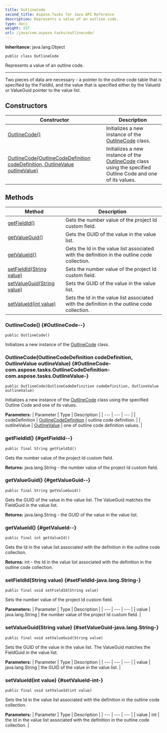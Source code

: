 ```yaml
---
title: OutlineCode
second_title: Aspose.Tasks for Java API Reference
description: Represents a value of an outline code.
type: docs
weight: 157
url: /java/com.aspose.tasks/outlinecode/
---
```


**Inheritance:**
java.lang.Object
```
public class OutlineCode
```

Represents a value of an outline code.

--------------------

Two pieces of data are necessary - a pointer to the outline code table that is specified by the FieldId, and the value that is specified either by the ValueId or ValueGuid pointer to the value list.
## Constructors

| Constructor | Description |
| --- | --- |
| [OutlineCode()](#OutlineCode--) | Initializes a new instance of the [OutlineCode](../../com.aspose.tasks/outlinecode) class. |
| [OutlineCode(OutlineCodeDefinition codeDefinition, OutlineValue outlineValue)](#OutlineCode-com.aspose.tasks.OutlineCodeDefinition-com.aspose.tasks.OutlineValue-) | Initializes a new instance of the [OutlineCode](../../com.aspose.tasks/outlinecode) class using the specified Outline Code and one of its values. |
## Methods

| Method | Description |
| --- | --- |
| [getFieldId()](#getFieldId--) | Gets the number value of the project Id custom field. |
| [getValueGuid()](#getValueGuid--) | Gets the GUID of the value in the value list. |
| [getValueId()](#getValueId--) | Gets the Id in the value list associated with the definition in the outline code collection. |
| [setFieldId(String value)](#setFieldId-java.lang.String-) | Sets the number value of the project Id custom field. |
| [setValueGuid(String value)](#setValueGuid-java.lang.String-) | Sets the GUID of the value in the value list. |
| [setValueId(int value)](#setValueId-int-) | Sets the Id in the value list associated with the definition in the outline code collection. |
### OutlineCode() {#OutlineCode--}
```
public OutlineCode()
```


Initializes a new instance of the [OutlineCode](../../com.aspose.tasks/outlinecode) class.

### OutlineCode(OutlineCodeDefinition codeDefinition, OutlineValue outlineValue) {#OutlineCode-com.aspose.tasks.OutlineCodeDefinition-com.aspose.tasks.OutlineValue-}
```
public OutlineCode(OutlineCodeDefinition codeDefinition, OutlineValue outlineValue)
```


Initializes a new instance of the [OutlineCode](../../com.aspose.tasks/outlinecode) class using the specified Outline Code and one of its values.

**Parameters:**
| Parameter | Type | Description |
| --- | --- | --- |
| codeDefinition | [OutlineCodeDefinition](../../com.aspose.tasks/outlinecodedefinition) | outline code definition. |
| outlineValue | [OutlineValue](../../com.aspose.tasks/outlinevalue) | one of outline code definition values. |

### getFieldId() {#getFieldId--}
```
public final String getFieldId()
```


Gets the number value of the project Id custom field.

**Returns:**
java.lang.String - the number value of the project Id custom field.
### getValueGuid() {#getValueGuid--}
```
public final String getValueGuid()
```


Gets the GUID of the value in the value list. The ValueGuid matches the FieldGuid in the value list.

**Returns:**
java.lang.String - the GUID of the value in the value list.
### getValueId() {#getValueId--}
```
public final int getValueId()
```


Gets the Id in the value list associated with the definition in the outline code collection.

**Returns:**
int - the Id in the value list associated with the definition in the outline code collection.
### setFieldId(String value) {#setFieldId-java.lang.String-}
```
public final void setFieldId(String value)
```


Sets the number value of the project Id custom field.

**Parameters:**
| Parameter | Type | Description |
| --- | --- | --- |
| value | java.lang.String | the number value of the project Id custom field. |

### setValueGuid(String value) {#setValueGuid-java.lang.String-}
```
public final void setValueGuid(String value)
```


Sets the GUID of the value in the value list. The ValueGuid matches the FieldGuid in the value list.

**Parameters:**
| Parameter | Type | Description |
| --- | --- | --- |
| value | java.lang.String | the GUID of the value in the value list. |

### setValueId(int value) {#setValueId-int-}
```
public final void setValueId(int value)
```


Sets the Id in the value list associated with the definition in the outline code collection.

**Parameters:**
| Parameter | Type | Description |
| --- | --- | --- |
| value | int | the Id in the value list associated with the definition in the outline code collection. |

